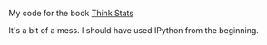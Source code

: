 My code for the book [Think Stats](http://greenteapress.com/thinkstats)

It's a bit of a mess. I should have used IPython from the beginning.
